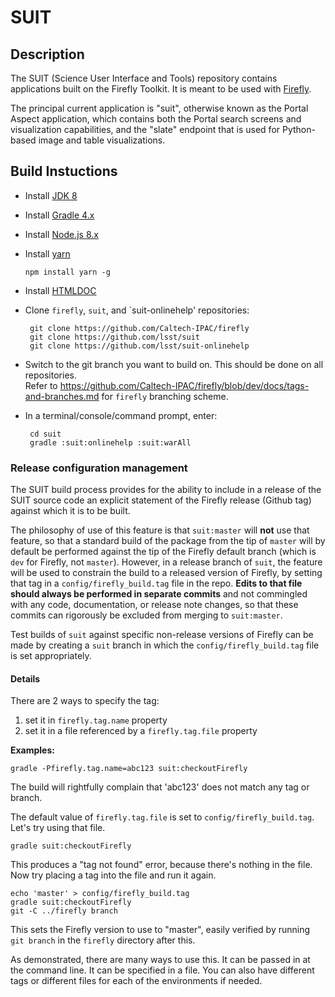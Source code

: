 # SUIT 


## Description
The SUIT (Science User Interface and Tools) repository contains applications built on the Firefly Toolkit.
It is meant to be used with [Firefly](https://github.com/Caltech-IPAC/firefly).

The principal current application is "suit", otherwise known as the Portal Aspect application, which
contains both the Portal search screens and visualization capabilities, and the "slate" endpoint that
is used for Python-based image and table visualizations.


## Build Instuctions
 
 - Install [JDK 8](http://www.oracle.com/technetwork/java/javase/downloads/jdk8-downloads-2133151.html)   
   
 - Install [Gradle 4.x](https://gradle.org/install/)
 
 - Install [Node.js 8.x](https://nodejs.org/en/download/)
 
 - Install [yarn](https://yarnpkg.com/)
 
       npm install yarn -g

 - Install [HTMLDOC](https://www.msweet.org/htmldoc/)

 - Clone `firefly`, `suit`, and `suit-onlinehelp' repositories:

        git clone https://github.com/Caltech-IPAC/firefly
        git clone https://github.com/lsst/suit
        git clone https://github.com/lsst/suit-onlinehelp
      
 - Switch to the git branch you want to build on.  This should be done on all repositories.  
   Refer to https://github.com/Caltech-IPAC/firefly/blob/dev/docs/tags-and-branches.md for `firefly` branching scheme.
   
 - In a terminal/console/command prompt, enter:
 
        cd suit
        gradle :suit:onlinehelp :suit:warAll
   
### Release configuration management

The SUIT build process provides for the ability to include in a release of the SUIT source code an explicit statement of the Firefly release (Github tag) against which it is to be built.

The philosophy of use of this feature is that `suit:master` will **not** use that feature, so that a standard build of the package from the tip of `master` will by default be performed against the tip of the Firefly default branch (which is `dev` for Firefly, not `master`).
However, in a release branch of `suit`, the feature will be used to constrain the build to a released version of Firefly, by setting that tag in a `config/firefly_build.tag` file in the repo.
**Edits to that file should always be performed in separate commits** and not commingled with any code, documentation, or release note changes, so that these commits can rigorously be excluded from merging to `suit:master`.

Test builds of `suit` against specific non-release versions of Firefly can be made by creating a `suit` branch in which the `config/firefly_build.tag` file is set appropriately.

#### Details

There are 2 ways to specify the tag:

1. set it in `firefly.tag.name` property
2. set it in a file referenced by a `firefly.tag.file` property

**Examples:**

`gradle -Pfirefly.tag.name=abc123 suit:checkoutFirefly`

The build will rightfully complain that 'abc123' does not match any tag or branch.

The default value of `firefly.tag.file` is set to `config/firefly_build.tag`.
Let's try using that file.

`gradle suit:checkoutFirefly`

This produces a "tag not found" error, because there's nothing in the file.
Now try placing a tag into the file and run it again.

```
echo 'master' > config/firefly_build.tag
gradle suit:checkoutFirefly
git -C ../firefly branch
```

This sets the Firefly version to use to "master", easily verified by running `git branch` in the `firefly` directory after this.

As demonstrated, there are many ways to use this.
It can be passed in at the command line.
It can be specified in a file.
You can also have different tags or different files for each of the environments if needed.
